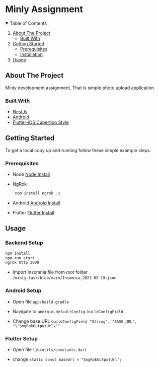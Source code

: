# Minly Assignment

<!-- TABLE OF CONTENTS -->
<details open="open">
  <summary>Table of Contents</summary>
  <ol>
    <li>
      <a href="#about-the-project">About The Project</a>
      <ul>
        <li><a href="#built-with">Built With</a></li>
      </ul>
    </li>
    <li>
      <a href="#getting-started">Getting Started</a>
      <ul>
        <li><a href="#prerequisites">Prerequisites</a></li>
        <li><a href="#installation">Installation</a></li>
      </ul>
    </li>
    <li><a href="#usage">Usage</a></li>
  </ol>
</details>


<!-- ABOUT THE PROJECT -->
## About The Project
Minly development assignment, That is simple photo upload application


<!-- Built With -->
### Built With
* [NestJs](https://docs.nestjs.com/)
* [Android](https://developer.android.com/)
* [Flutter-iOS Cupertino Style](https://flutter.dev/docs/development/ui/widgets/cupertino)


<!-- GETTING STARTED -->
## Getting Started
To get a local copy up and running follow these simple example steps.

### Prerequisites
* Node
[Node Install](https://nodejs.org/en/)

* NgRok
  ```sh
   npm install ngrok -g
  ```
* Android
[Android Install](https://developer.android.com/studio/install)

* Flutter
[Flutter Install](https://flutter.dev/docs/get-started/install)


<!-- USAGE -->
## Usage
### Backend Setup

```bash
npm install
npm run start
ngrok http 3000
```
* Import Insomnia file from root folder ```/minly_task/blob/main/Insomnia_2021-05-19.json```

### Android Setup
* Open file ```app/build.gradle```

* Navigate to ```android.defaultConfig.buildConfigField```

* Change base URL  ```buildConfigField "String", "BASE_URL", "\"$ngRokOutputUrl\""```

### Flutter Setup
* Open file ```lib/utils/constants.dart```

* change ```static const baseUrl = "$ngRokOutputUrl";```
